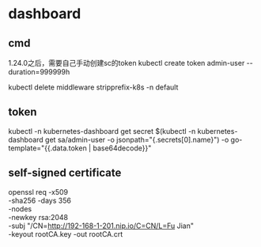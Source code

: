 
# dashboard

## cmd

1.24.0之后，需要自己手动创建sc的token
kubectl create token admin-user --duration=999999h

kubectl delete middleware stripprefix-k8s -n default


## token 

kubectl -n kubernetes-dashboard get secret $(kubectl -n kubernetes-dashboard get sa/admin-user -o jsonpath="{.secrets[0].name}") -o go-template="{{.data.token | base64decode}}"

## self-signed certificate

openssl req -x509 \
            -sha256 -days 356 \
            -nodes \
            -newkey rsa:2048 \
            -subj "/CN=http://192-168-1-201.nip.io/C=CN/L=Fu Jian" \
            -keyout rootCA.key -out rootCA.crt 

